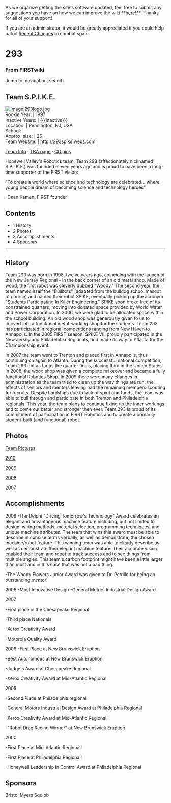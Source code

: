 As we organize getting the site's software updated, feel free to submit any
suggestions you have on how we can improve the wiki
_**_[here!](/index.php/User:Hallry/Suggestions "User:Hallry/Suggestions"
)_**_. Thanks for all of your support!

If you are an administrator, it would be greatly appreciated if you could help
patrol [Recent Changes](/index.php/Special:Recentchanges
"Special:Recentchanges" ) to combat spam.

# 293

### From FIRSTwiki

Jump to: navigation, search

Team S.P.I.K.E.  
---  
[![Image:293logo.jpg](/media/9/9f/293logo.jpg)](/index.php/Image:293logo.jpg
"Image:293logo.jpg" )  
Rookie Year: | 1997  
Inactive Years: | {{{inactive}}}  
Location: | Pennington, NJ, USA  
School: |  
Approx. size: | 26  
Team Website: | <http://293spike.webs.com>  
  
[Team Info](http://frclinks.appspot.com/t/293
"http://frclinks.appspot.com/t/293" ) · [TBA
page](http://www.thebluealliance.com/team/293
"http://www.thebluealliance.com/team/293" ) · [CD
pics](http://www.chiefdelphi.com/media/photos/tags/frc293
"http://www.chiefdelphi.com/media/photos/tags/frc293" )  
  
Hopewell Valley's Robotics team, Team 293 (affectionately nicknamed
S.P.I.K.E.) was founded eleven years ago and is proud to have been a long-time
supporter of the FIRST vision:

"To create a world where science and technology are celebrated... where young
people dream of becoming science and technology heroes"

-Dean Kamen, FIRST founder 

## Contents

  * 1 History
  * 2 Photos
  * 3 Accomplishments
  * 4 Sponsors  
---  
  

## History

Team 293 was born in 1998, twelve years ago, coinciding with the launch of the
New Jersey Regional - in the back corner of an old metal shop. Made of wood,
the first robot was cleverly dubbed "Woody." The second year, the team named
itself the "Bullbots" (adapted from the bulldog school mascot of course) and
named their robot SPIKE, eventually picking up the acronym "Students
Participating In Killer Engineering." SPIKE soon broke free of its constrained
quarters, moving into donated space provided by World Water and Power
Corporation. In 2006, we were glad to be allocated space within the school
building. An old wood shop was generously given to us to convert into a
functional metal-working shop for the students. Team 293 has participated in
regional competitions ranging from New Haven to Annapolis. In the 2005 FIRST
season, SPIKE VIII proudly participated in the New Jersey and Philadelphia
Regionals, and made its way to Atlanta for the Championship event.

In 2007 the team went to Trenton and placed first in Annapolis, thus
continuing on again to Atlanta. During the successful national competition,
Team 293 got as far as the quarter finals, placing third in the United States.
In 2008, the wood shop was given a complete makeover and became a fully
functional Robotics Shop. In 2009 there were many changes in administration as
the team tried to clean up the way things are run; the effects of seniors and
mentors leaving had the remaining members scouting for recruits. Despite
hardships due to lack of spirit and funds, the team was able to pull through
and participate in both Trenton and Philadelphia regionals. This year, the
team plans to continue fixing up the inner workings and to come out better and
stronger then ever. Team 293 is proud of its commitment of participation in
FIRST Robotics and to create a primarily student-built (and functional) robot.

  


## Photos

[Team Pictures](http://293.webs.com/team_picture.htm
"http://293.webs.com/team_picture.htm" )

[2010](http://293spike.webs.com/2010/index.html
"http://293spike.webs.com/2010/index.html" )

[2009](http://293spike.webs.com/2010/index.html
"http://293spike.webs.com/2010/index.html" )

[2008](http://293spike.webs.com/2010/index.html
"http://293spike.webs.com/2010/index.html" )

[2007](http://293spike.webs.com/2010/index.html
"http://293spike.webs.com/2010/index.html" )


## Accomplishments

2009 -The Delphi "Driving Tomorrow's Technology" Award celebrates an elegant
and advantageous machine feature including, but not limited to design, wiring
methods, material selection, programming techniques, and unique machine
attributes. The team that wins this award must be able to describe in concise
terms verbally, as well as demonstrate, the chosen machine/robot feature. This
winning team was able to clearly describe as well as demonstrate their elegant
machine feature. Their accurate vision enabled their team and robot to track
success and to see things from multiple angles. This team's carbon footprint
might have been a little larger than most and in this case that was not a bad
thing.

-The Woody Flowers Junior Award was given to Dr. Petrillo for being an outstanding mentor! 

2008 -Most Innovative Design -General Motors Industrial Design Award

  
2007

-First place in the Chesapeake Regional 

-Third place Nationals 

-Xerox Creativity Award 

-Motorola Quality Award 

  
2006 -First Place at New Brunswick Eruption

-Best Autonomous at New Brunswick Eruption 

-Judge's Award at Chesapeake Regional 

-Xerox Creativity Award at Mid-Atlantic Regional 

  
2005

-Second Place at Philadelphia regional 

-General Motors Industrial Design Award at Philadelphia Regional 

-Xerox Creativity Award at Mid-Atlantic Regional 

-"Robot Drag Racing Winner" at New Brunswick Eruption 

  
2000

-First Place at Mid-Atlantic Regional! 

-First Place at Philadelphia Regional! 

-Honeywell Leadership in Control Award at Philadelphia Regional 


## Sponsors

Bristol Myers Squibb

